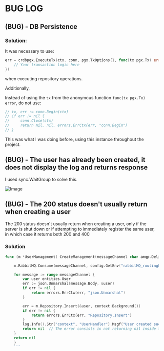 # BUG LOG

## (BUG) - DB Persistence

### Solution:

It was necessary to use:

```go
err = crdbpgx.ExecuteTx(ctx, conn, pgx.TxOptions{}, func(tx pgx.Tx) error {
    // Your transaction logic here
})
```

when executing repository operations.

Additionally,

Instead of using the `tx` from the anonymous function `func(tx pgx.Tx) error`, do not use:

```go
// tx, err := conn.Begin(ctx)
// if err != nil {
//     conn.Close(ctx)
//     return nil, nil, errors.ErrCtx(err, "conn.Begin")
// }
```

This was what I was doing before, using this instance throughout the project.

## (BUG) - The user has already been created, it does not display the log and returns response

I used sync.WaitGroup to solve this.


![Image](https://github.com/Lucasvmarangoni/financial-file-manager/assets/101952043/2d858f64-bad8-4399-865f-669c923c41c1)



## (BUG) - The 200 status doesn't usually return when creating a user

The 200 status doesn't usually return when creating a user, only if the server is shut down or if attempting to immediately register the same user, in which case it returns both 200 and 400

### Solution

```go
func (m *UserManagement) CreateManagement(messageChannel chan amqp.Delivery) error {

	m.RabbitMQ.Consume(messageChannel, config.GetEnv("rabbitMQ_routingkey_userCreate").(string))

	for message := range messageChannel {
		var user entities.User
		err := json.Unmarshal(message.Body, &user)
		if err != nil {
			return errors.ErrCtx(err, "json.Unmarshal")
		}

		err = m.Repository.Insert(&user, context.Background())
		if err != nil {			
			return errors.ErrCtx(err, "Repository.Insert")
		}
		log.Info().Str("context", "UserHandler").Msgf("User created successfully (%s)", user.ID)
		return nil  // The error consists in not returning nil inside the loop.
	}	
	return nil
    }
    ```